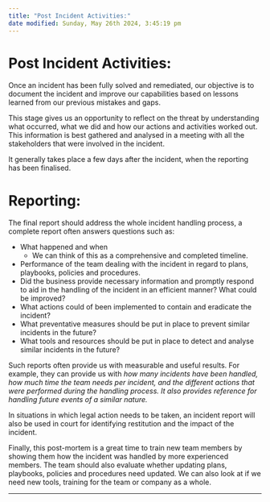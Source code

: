 ```yaml
---
title: "Post Incident Activities:"
date modified: Sunday, May 26th 2024, 3:45:19 pm
---
```

# Post Incident Activities:

Once an incident has been fully solved and remediated, our objective is to document the incident and improve our capabilities based on lessons learned from our previous mistakes and gaps.

This stage gives us an opportunity to reflect on the threat by understanding what occurred, what we did and how our actions and activities worked out. This information is best gathered and analysed in a meeting with all the stakeholders that were involved in the incident.

It generally takes place a few days after the incident, when the reporting has been finalised.

# Reporting:

The final report should address the whole incident handling process, a complete report often answers questions such as:

- What happened and when
	- We can think of this as a comprehensive and completed timeline.
- Performance of the team dealing with the incident in regard to plans, playbooks, policies and procedures.
- Did the business provide necessary information and promptly respond to aid in the handling of the incident in an efficient manner? What could be improved?
- What actions could of been implemented to contain and eradicate the incident?
- What preventative measures should be put in place to prevent similar incidents in the future?
- What tools and resources should be put in place to detect and analyse similar incidents in the future?

Such reports often provide us with measurable and useful results. For example, they can provide us with *how many incidents have been handled, how much time the team needs per incident, and the different actions that were performed during the handling process. It also provides reference for handling future events of a similar nature.*

In situations in which legal action needs to be taken, an incident report will also be used in court for identifying restitution and the impact of the incident.

Finally, this post-mortem is a great time to train new team members by showing them how the incident was handled by more experienced members. The team should also evaluate whether updating plans, playbooks, policies and procedures need updated. We can also look at if we need new tools, training for the team or company as a whole.

***